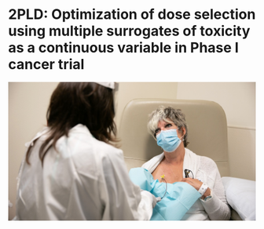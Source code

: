 # 2PLD: Optimization of dose selection using multiple surrogates of toxicity as a continuous variable in Phase I cancer trial

![](images/Patients.jpg)

